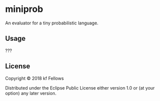 # miniprob

An evaluator for a tiny probabilistic language.

## Usage

???

## License

Copyright © 2018 kf Fellows

Distributed under the Eclipse Public License either version 1.0 or (at
your option) any later version.
